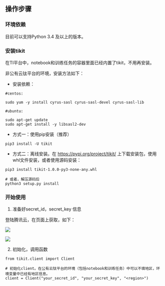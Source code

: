## 操作步骤
### 环境依赖
目前可以支持Python 3.4 及以上的版本。

### 安装tikit
在TI平台中，notebook和训练任务的容器里面已经内置了tikit，不用再安装。

非公有云钛平台的环境，安装方法如下：

- 安装依赖：

```
#centos:

sudo yum -y install cyrus-sasl cyrus-sasl-devel cyrus-sasl-lib

#ubuntu:

sudo apt-get update
sudo apt-get install -y libsasl2-dev
```


- 方式一：使用pip安装（推荐）

```
pip3 install -U tikit
```
- 方式二：离线安装。在 https://pypi.org/project/tikit/ 上下载安装包，使用whl文件安装，或者使用源码安装：

```
pip3 install tikit-1.0.0-py3-none-any.whl

# 或者，解压源码后
python3 setup.py install
```

### 开始使用

1. 准备好secret_id，secret_key 信息

  登陆腾讯云，在页面上获取，如下：

![](https://qcloudimg.tencent-cloud.cn/raw/bc5f93b3272c44b18361ead95afc9cbc.png)

![](https://qcloudimg.tencent-cloud.cn/raw/c20c9a7f320252989e270e9fbc9ef22b.png)

2. 初始化，调用函数

```
from tikit.client import Client

# 初始化client。在公有云钛平台的环境（包括notebook和训练任务）中可以不填地区，环境变量中已经有地区信息。
client = Client("your_secret_id", "your_secret_key", "<region>")